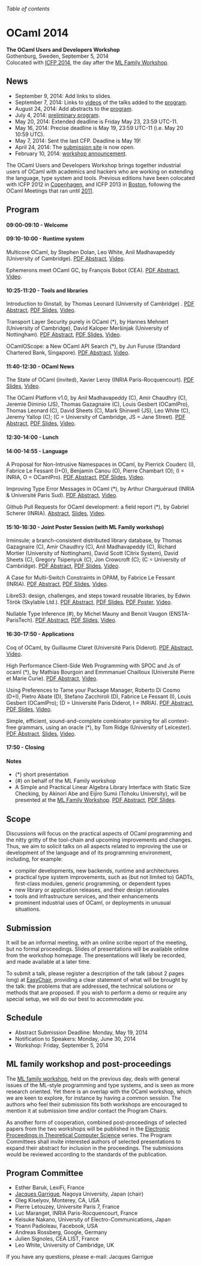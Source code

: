<!-- ((! set title 2014 !)) -->

*Table of contents*

OCaml 2014
==========

**The OCaml Users and Developers Workshop**  
Gothenburg, Sweden, September 5, 2014  
Colocated with [ICFP 2014](http://icfpconference.org/icfp2014/),
the day after the [ML Family Workshop](http://okmij.org/ftp/ML/ML14.html).

News
----

-   September 9, 2014: Add links to slides.
-   September 7, 2014: Links to
    [videos](https://www.youtube.com/channel/UCP9g4dLR7xt6KzCYntNqYcw/videos)
    of the talks added to the [program](#Program).
-   August 24, 2014: Add abstracts to the [program](#Program).
-   July 4, 2014: [preliminary program](program.html).
-   May 20, 2014: Extended deadline is Friday May 23, 23:59 UTC-11.
-   May 16, 2014: Precise deadline is May 19, 23:59 UTC-11 (i.e. May 20 10:59 UTC).
-   May 7, 2014: Sent the last CFP. Deadline is May 19!
-   April 24, 2014: The [submission
    site](https://www.easychair.org/conferences/?conf=ocaml2014) is
    now open.
-   February 10, 2014: [workshop announcement](cfp.html). 

The OCaml Users and Developers Workshop brings together industrial users of
OCaml with academics and hackers who are working on extending the language,
type system and tools.
Previous editions have been colocated with ICFP 2012 in
[Copenhagen](http://oud.ocaml.org/2012/), and ICFP 2013 in
[Boston](../2013), following the OCaml Meetings that ran until [2011](../2011).

Program
-------

#### 09:00-09:10 - Welcome

#### 09:10-10:00 - Runtime system
Multicore OCaml, by Stephen Dolan, Leo White, Anil Madhavapeddy
(University of Cambridge).
[PDF Abstract](ocaml2014_1.pdf),
[Video](https://www.youtube.com/watch?v=FzmQTC_X5R4&list=UUP9g4dLR7xt6KzCYntNqYcw).

Ephemerons meet OCaml GC, by François Bobot (CEA).
[PDF Abstract](ocaml2014_2.pdf),
[Video](https://www.youtube.com/watch?v=2fzjoxLMOXA&list=UUP9g4dLR7xt6KzCYntNqYcw).

<!-- #### 10:00-10:25 - Coffee break -->

#### 10:25-11:20 - Tools and libraries
Introduction to 0install, by Thomas Leonard (University of Cambridge) .
[PDF Abstract](ocaml2014_3.pdf),
[PDF Slides](0install-slides.pdf),
[Video](https://www.youtube.com/watch?v=dYRT6z0NGII&list=UUP9g4dLR7xt6KzCYntNqYcw).

Transport Layer Security purely in OCaml (*),
by Hannes Mehnert (University of Cambridge),
David Kaloper Meršinjak (University of Nottingham).
[PDF Abstract](ocaml2014_4.pdf),
[PDF Slides](ocaml-tls-slides.pdf),
[Video](https://www.youtube.com/watch?v=hJk2lQXbkNk&list=UUP9g4dLR7xt6KzCYntNqYcw).

OCamlOScope: a New OCaml API Search (*), by Jun Furuse (Standard
Chartered Bank, Singapore).
[PDF Abstract](ocaml2014_5.pdf),
[Video](https://www.youtube.com/watch?v=zRwXIGs42iY&list=UUP9g4dLR7xt6KzCYntNqYcw).

<!-- #### 11:20-11:40 - Break -->

#### 11:40-12:30 - OCaml News

The State of OCaml (invited), Xavier Leroy
(INRIA Paris-Rocquencourt).
[PDF Slides](OCaml2014-Leroy-slides.pdf),
[Video](https://www.youtube.com/watch?v=DMzZy1bqj6Q&list=UUP9g4dLR7xt6KzCYntNqYcw).

The OCaml Platform v1.0, by Anil Madhavapeddy (C), Amir Chaudhry (C),
Jeremie Diminio (JS), Thomas Gazagnaire (C), Louis Gesbert (OCamlPro),
Thomas Leonard (C),  David Sheets (C), Mark Shinwell (JS), Leo White
(C), Jeremy Yallop (C); (C = University of Cambridge, JS = Jane Street).
[PDF Abstract](ocaml2014_7.pdf),
[PDF Slides](ocl-platform-2014-slides.pdf),
[Video](https://www.youtube.com/watch?v=jxhtpQ5nJHg&list=UUP9g4dLR7xt6KzCYntNqYcw).

#### 12:30-14:00 - Lunch

#### 14:00-14:55 - Language

A Proposal for Non-Intrusive Namespaces in OCaml, 
by Pierrick Couderc (I), Fabrice Le Fessant (I+O), Benjamin Canou
(O), Pierre Chambart (O); (I = INRIA, O = OCamlPro).
[PDF Abstract](ocaml2014_8.pdf),
[PDF Slides](ocaml2014-talk-namespaces.pdf),
[Video](https://www.youtube.com/watch?v=ltkBqVMVQeo&list=UUP9g4dLR7xt6KzCYntNqYcw).

Improving Type Error Messages in OCaml (*), by Arthur Charguéraud (INRIA &
Université Paris Sud).
[PDF Abstract](ocaml2014_9.pdf),
[Video](https://www.youtube.com/watch?v=V_ipQZeBueg&list=UUP9g4dLR7xt6KzCYntNqYcw).

Github Pull Requests for OCaml development: a field report (*),
by Gabriel Scherer (INRIA).
[Abstract](ocaml2014_10.html),
[Slides](scherer/slides-scherer-ocaml-2014.html),
[Video](https://www.youtube.com/watch?v=PGgAsnxlt4U&list=UUP9g4dLR7xt6KzCYntNqYcw).

<!-- #### 14:55-15:10 - Break -->

#### 15:10-16:30 - Joint Poster Session (with ML Family workshop)

Irminsule; a branch-consistent distributed library database,
by Thomas Gazagnaire (C), Amir Chaudhry (C), Anil Madhavapeddy (C), Richard
Mortier (University of Nottingham), David Scott (Citrix System), David
Sheets (C), Gregory Tsipenyuk (C), Jon Crowcroft (C); (C = University
of Cambridge).
[PDF Abstract](ocaml2014_11.pdf),
[PDF Slides](irmin-slides.pdf),
[Video](https://www.youtube.com/watch?v=_RzF1mAHUAA&list=UUP9g4dLR7xt6KzCYntNqYcw).

A Case for Multi-Switch Constraints in OPAM,
by Fabrice Le Fessant (INRIA).
[PDF Abstract](ocaml2014_12.pdf),
[PDF Slides](lefessant-slides.pdf),
[Video](https://www.youtube.com/watch?v=uMCnThFtDA4&list=UUP9g4dLR7xt6KzCYntNqYcw).

LibreS3: design, challenges, and steps toward reusable libraries,
by Edwin Török (Skylable Ltd.).
[PDF Abstract](ocaml2014_13.pdf),
[PDF Slides](ocaml2014_13_slides.pdf),
[PDF Poster](ocaml2014_13_poster.pdf),
[Video](https://www.youtube.com/watch?v=vedtdREomTw&list=UUP9g4dLR7xt6KzCYntNqYcw).

Nullable Type Inference (#),
by Michel Mauny and Benoit Vaugon (ENSTA-ParisTech).
[PDF Abstract](ocaml2014_14.pdf),
[PDF Slides](nullable-slides.pdf),
[Video](https://www.youtube.com/watch?v=0xOQTv88v5o&list=UUP9g4dLR7xt6KzCYntNqYcw).

#### 16:30-17:50 - Applications

Coq of OCaml,
by Guillaume Claret (Université Paris Diderot).
[PDF Abstract](ocaml2014_15.pdf),
[Video](https://www.youtube.com/watch?v=2t9-ZtYTu1Q&list=UUP9g4dLR7xt6KzCYntNqYcw).

High Performance Client-Side Web Programming with SPOC and Js of
ocaml (*),
by Mathias Bourgoin and Emmmanuel Chailloux (Université Pierre et
Marie Curie).
[PDF Abstract](ocaml2014_16.pdf),
[Video](https://www.youtube.com/watch?v=xRw2m5V1avI&list=UUP9g4dLR7xt6KzCYntNqYcw).

Using Preferences to Tame your Package Manager,
Roberto Di Cosmo (D+I), Pietro Abate (D), Stefano Zacchiroli (D),
Fabrice Le Fessant (I), Louis Gesbert (OCamlPro); (D = Université Paris
Diderot, I = INRIA).
[PDF Abstract](ocaml2014_17.pdf),
[PDF Slides](preferences-2014-09-05-slides.pdf),
[Video](https://www.youtube.com/watch?v=E-gtFnbHcv0&list=UUP9g4dLR7xt6KzCYntNqYcw).

Simple, efficient, sound-and-complete combinator parsing for all
context-free grammars, using an oracle (*),
by Tom Ridge (University of Leicester).
[PDF Abstract](ocaml2014_18.pdf),
[Slides](tom-ridge-slides.html),
[Video](https://www.youtube.com/watch?v=qEqB755feLY&list=UUP9g4dLR7xt6KzCYntNqYcw).

#### 17:50 - Closing

#### Notes
- (*) short presentation
- (#) on behalf of the ML Family workshop
- A Simple and Practical Linear Algebra Library Interface with Static
Size Checking, by Akinori Abe and Eijiro Sumii (Tohoku University), will be
presented at the [ML Family Workshop](http://okmij.org/ftp/ML/ML14.html).
[PDF Abstract](ocaml2014_19.pdf),
[PDF Slides](abe-sumii-slides.pdf).

Scope
-----

Discussions will focus on the practical aspects of OCaml programming and
the nitty gritty of the tool-chain and upcoming improvements and changes.
Thus, we aim to solicit talks on all aspects related to improving the use
or development of the language and of its programming environment,
including, for example:

- compiler developments, new backends, runtime and architectures
- practical type system improvements, such as (but not limited to) 
 GADTs, first-class modules, generic programming, or dependent types
- new library or application releases, and their design rationales
- tools and infrastructure services, and their enhancements
- prominent industrial uses of OCaml, or deployments in unusual
 situations.

Submission
----------

It will be an informal meeting, with an online scribe report of the
meeting, but no formal proceedings. Slides of presentations will be
available online from the workshop homepage. The presentations will
likely be recorded, and made available at a later time.

To submit a talk, please register a description of the talk (about 2 pages
long) at
[EasyChair](https://www.easychair.org/conferences/?conf=ocaml2014),
providing a clear statement of what will be brought by the talk: the
problems that are addressed, the technical solutions or methods that
are proposed. If you wish to perform a demo or require any special
setup, we will do our best to accommodate you.

Schedule
--------

- Abstract Submission Deadline: Monday, May 19, 2014
- Notification to Speakers: Monday, June 30, 2014
- Workshop: Friday, September 5, 2014

ML family workshop and post-proceedings
---------------------------------------

The [ML family workshop](http://okmij.org/ftp/ML/ML14.html), held on
the previous day, deals with general issues
of the ML-style programming and type systems, and is seen as more research
oriented. Yet there is an overlap with the OCaml workshop, which we are
keen to explore, for instance by having a common session.  The authors who
feel their submission fits both workshops are encouraged to mention it at
submission time and/or contact the Program Chairs.

As another form of cooperation, combined post-proceedings of selected
papers from the two workshops will be published in the [Electronic
Proceedings in Theoretical Computer Science](http://www.eptcs.org) series. The Program
Committees shall invite interested authors of selected presentations to
expand their abstract for inclusion in the proceedings. The submissions
would be reviewed according to the standards of the publication.

Program Committee
-----------------

- Esther Baruk, LexiFi, France
- [Jacques Garrigue](http://www.math.nagoya-u.ac.jp/~garrigue/),
  Nagoya University, Japan (chair)
- Oleg Kiselyov, Monterey, CA, USA
- Pierre Letouzey, Universite Paris 7, France
- Luc Maranget, INRIA Paris-Rocquencourt, France
- Keisuke Nakano, University of Electro-Communications, Japan
- Yoann Padioleau, Facebook, USA
- Andreas Rossberg, Google, Germany
- Julien Signoles, CEA LIST, France
- Leo White, University of Cambridge, UK

If you have any questions, please e-mail:
Jacques Garrigue <ocaml2014 AT easychair DOT org>
